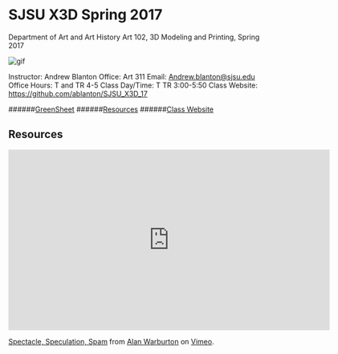 **SJSU X3D Spring 2017**
======================
Department of Art and Art History
Art 102, 3D Modeling and Printing, Spring 2017

![gif](http://i.imgur.com/TuOehiT.gif)

Instructor: Andrew Blanton
Office: Art 311
Email: Andrew.blanton@sjsu.edu
Office Hours: T and TR 4-5
Class Day/Time: T TR 3:00-5:50
Class Website: https://github.com/ablanton/SJSU_X3D_17

######[GreenSheet](https://github.com/ablanton/SJSU_X3D_17/blob/master/GREENSHEET.md)
######[Resources](https://github.com/ablanton/SJSU_X3D_17/blob/master/RESOURCES.md)
######[Class Website](https://github.com/ablanton/SJSU_X3D_17)

Resources
---------

<iframe src="https://player.vimeo.com/video/194963450" width="640" height="360" frameborder="0" webkitallowfullscreen mozallowfullscreen allowfullscreen></iframe>
<p><a href="https://vimeo.com/194963450">Spectacle, Speculation, Spam</a> from <a href="https://vimeo.com/alanwarburton">Alan Warburton</a> on <a href="https://vimeo.com">Vimeo</a>.</p>